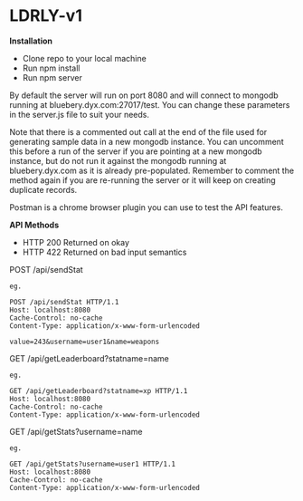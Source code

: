 ﻿# LDRLY-v1

**Installation**

- Clone repo to your local machine
- Run npm install
- Run npm server

By default the server will run on port 8080 and will connect to mongodb running at bluebery.dyx.com:27017/test.
You can change these parameters in the server.js file to suit your needs.

Note that there is a commented out call at the end of the file used for generating sample data in a new mongodb instance. You can uncomment this before a run of the server if you are pointing at a new mongodb instance, but do not run it against the mongodb running at bluebery.dyx.com as it is already pre-populated. Remember to comment the method again if you are re-running the server or it will keep on creating duplicate records.

Postman is a chrome browser plugin you can use to test the API features.



**API Methods**

- HTTP 200 Returned on okay
- HTTP 422 Returned on bad input semantics

POST /api/sendStat

    eg.
    
    POST /api/sendStat HTTP/1.1
    Host: localhost:8080
    Cache-Control: no-cache
    Content-Type: application/x-www-form-urlencoded
    
    value=243&username=user1&name=weapons

GET /api/getLeaderboard?statname=name

    eg.
    
    GET /api/getLeaderboard?statname=xp HTTP/1.1
    Host: localhost:8080
    Cache-Control: no-cache
    Content-Type: application/x-www-form-urlencoded

GET /api/getStats?username=name

    eg.
    
    GET /api/getStats?username=user1 HTTP/1.1
    Host: localhost:8080
    Cache-Control: no-cache
    Content-Type: application/x-www-form-urlencoded
